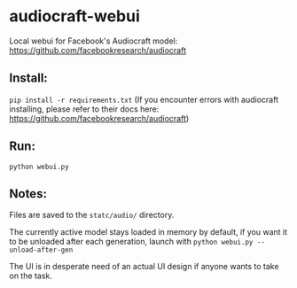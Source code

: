 # audiocraft-webui
Local webui for Facebook's Audiocraft model: <https://github.com/facebookresearch/audiocraft>

## Install:
`pip install -r requirements.txt`
(If you encounter errors with audiocraft installing, please refer to their docs here: <https://github.com/facebookresearch/audiocraft>)

## Run:
`python webui.py`

## Notes:
Files are saved to the `statc/audio/` directory.

The currently active model stays loaded in memory by default, if you want it to be unloaded after each generation, launch with `python webui.py --unload-after-gen`

The UI is in desperate need of an actual UI design if anyone wants to take on the task.
